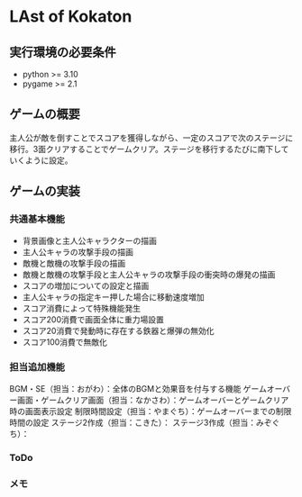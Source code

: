 # LAst of Kokaton

## 実行環境の必要条件
* python >= 3.10
* pygame >= 2.1

## ゲームの概要
主人公が敵を倒すことでスコアを獲得しながら、一定のスコアで次のステージに移行。3面クリアすることでゲームクリア。ステージを移行するたびに南下していくように設定。

## ゲームの実装
### 共通基本機能
* 背景画像と主人公キャラクターの描画
* 主人公キャラの攻撃手段の描画
* 敵機と敵機の攻撃手段の描画
* 敵機と敵機の攻撃手段と主人公キャラの攻撃手段の衝突時の爆発の描画
* スコアの増加についての設定と描画
* 主人公キャラの指定キー押した場合に移動速度増加
* スコア消費によって特殊機能発生
* スコア200消費で画面全体に重力場設置
* スコア20消費で発動時に存在する鉄器と爆弾の無効化
* スコア100消費で無敵化

### 担当追加機能
BGM・SE（担当：おがわ）：全体のBGMと効果音を付与する機能
ゲームオーバー画面・ゲームクリア画面（担当：なかさわ）：ゲームオーバーとゲームクリア時の画面表示設定
制限時間設定（担当：やまぐち）：ゲームオーバーまでの制限時間の設定
ステージ2作成（担当：こきた）：
ステージ3作成（担当：みぞぐち）：

### ToDo

### メモ
